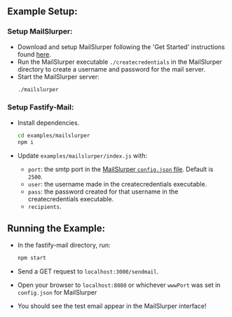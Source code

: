 ## Example Setup:

### Setup MailSlurper:
- Download and setup MailSlurper following the 'Get Started' instructions found [here](https://mailslurper.com/).
- Run the MailSlurper executable `./createcredentials` in the MailSlurper directory to create a username and password for the mail server.
- Start the MailSlurper server:
  ```sh
  ./mailslurper
  ```

### Setup Fastify-Mail:
- Install dependencies.

  ```sh
  cd examples/mailslurper
  npm i
  ```
- Update `examples/mailslurper/index.js` with:
  - `port`: the smtp port in the [MailSlurper `config.json` file](https://github.com/mailslurper/mailslurper/wiki/Getting-Started#step-2---configuration). Default is `2500`.
  - `user`: the username made in the createcredentials executable.
  - `pass`: the password created for that username in the createcredentials executable.
  - `recipients`.

## Running the Example:
- In the fastify-mail directory, run:
  ```sh
  npm start
  ```

- Send a GET request to `localhost:3000/sendmail`.
- Open your browser to `localhost:8080` or whichever `wwwPort` was set in `config.json` for MailSlurper
- You should see the test email appear in the MailSlurper interface!
